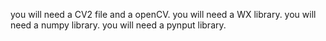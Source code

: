 you will need a CV2 file and a openCV.
you will need a WX library. 
you will need a numpy library. 
you will need a pynput library.
